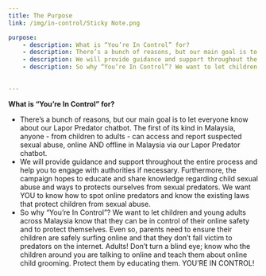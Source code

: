 ```yaml
---
title: The Purpose
link: /img/in-control/Sticky Note.png

purpose: 
    - description: What is “You’re In Control” for?
    - description: There’s a bunch of reasons, but our main goal is to let everyone know about our Lapor Predator chatbot. The first of its kind in Malaysia, anyone - from children to adults - can access and report suspected sexual abuse, online AND offline in Malaysia via our Lapor Predator chatbot. 
    - description: We will provide guidance and support throughout the entire process and help you to engage with authorities if necessary. Furthermore, the campaign hopes to educate and share knowledge regarding child sexual abuse and ways to protects ourselves from sexual predators. We want YOU to know how to spot online predators and know the existing laws that protect children from sexual abuse.
    - description: So why “You’re In Control”? We want to let children and young adults across Malaysia know that they can be in control of their online safety and to protect themselves. Even so, parents need to ensure their children are safely surfing online and that they don’t fall victim to predators on the internet. Adults! Don’t turn a blind eye; know who the children around you are talking to online and teach them about online child grooming. Protect them by educating them. YOU’RE IN CONTROL!

    
---
```



**What is “You’re In Control” for?**

* There’s a bunch of reasons, but our main goal is to let everyone know about our Lapor Predator chatbot. The first of its kind in Malaysia, anyone - from children to adults - can access and report suspected sexual abuse, online AND offline in Malaysia via our Lapor Predator chatbot. 
* We will provide guidance and support throughout the entire process and help you to engage with authorities if necessary. Furthermore, the campaign hopes to educate and share knowledge regarding child sexual abuse and ways to protects ourselves from sexual predators. We want YOU to know how to spot online predators and know the existing laws that protect children from sexual abuse.
* So why “You’re In Control”? We want to let children and young adults across Malaysia know that they can be in control of their online safety and to protect themselves. Even so, parents need to ensure their children are safely surfing online and that they don’t fall victim to predators on the internet. Adults! Don’t turn a blind eye; know who the children around you are talking to online and teach them about online child grooming. Protect them by educating them. YOU’RE IN CONTROL!
